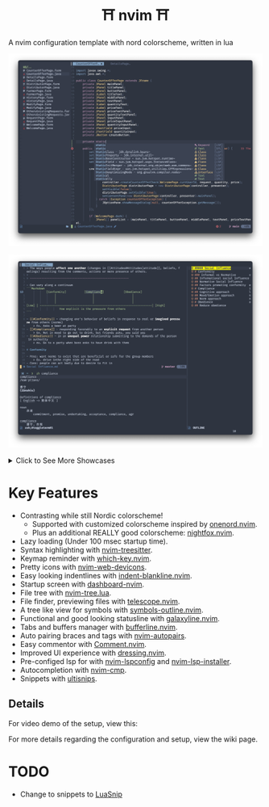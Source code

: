 <h1 align="center"> &#9961 nvim &#9961 </h1>

A nvim configuration template with nord colorscheme, written in lua

![java](image/show_java.png)

![markdown](image/show_markdown.png)

<details>
<summary>Click to See More Showcases</summary>
    <img src="image/show_files.png" alt="show_files" width="500">
    <img src="image/show_reference.png" alt="Reference" width="500">
    <img src="image/show_markdownSimple.png" alt="markdown" width="500">
    <img src="image/show_plugins.png" alt="Plugins" width="500">
</details>


# Key Features

- Contrasting while still Nordic colorscheme!
    - Supported with customized colorscheme inspired by [onenord.nvim](https://github.com/rmehri01/onenord.nvim).
    - Plus an additional REALLY good colorscheme: [nightfox.nvim](https://github.com/EdenEast/nightfox.nvim).
- Lazy loading (Under 100 msec startup time).
- Syntax highlighting with [nvim-treesitter](https://github.com/nvim-treesitter/nvim-treesitter).
- Keymap reminder with [which-key.nvim](https://github.com/folke/which-key.nvim).
- Pretty icons with [nvim-web-devicons](https://github.com/kyazdani42/nvim-web-devicons).
- Easy looking indentlines with [indent-blankline.nvim](https://github.com/lukas-reineke/indent-blankline.nvim).
- Startup screen with [dashboard-nvim](https://github.com/glepnir/dashboard-nvim).
- File tree with [nvim-tree.lua](https://github.com/kyazdani42/nvim-tree.lua).
- File finder, previewing files with [telescope.nvim](https://github.com/nvim-telescope/telescope.nvim).
- A tree like view for symbols with [symbols-outline.nvim](https://github.com/simrat39/symbols-outline.nvim).
- Functional and good looking statusline with [galaxyline.nvim](https://github.com/glepnir/galaxyline.nvim).
- Tabs and buffers manager with [bufferline.nvim](https://github.com/akinsho/bufferline.nvim).
- Auto pairing braces and tags with [nvim-autopairs](https://github.com/windwp/nvim-autopairs).
- Easy commentor with [Comment.nvim](https://github.com/numToStr/Comment.nvim).
- Improved UI experience with [dressing.nvim](https://github.com/stevearc/dressing.nvim).
- Pre-configed lsp for with [nvim-lspconfig](https://github.com/neovim/nvim-lspconfig) and [nvim-lsp-installer](https://github.com/williamboman/nvim-lsp-installer).
- Autocompletion with [nvim-cmp](https://github.com/hrsh7th/nvim-cmp).
- Snippets with [ultisnips](https://github.com/SirVer/ultisnips).


## Details

For video demo of the setup, view this:

For more details regarding the configuration and setup, view the wiki page.

# TODO

- Change to snippets to [LuaSnip](https://github.com/L3MON4D3/LuaSnip)
